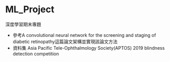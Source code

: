 # ML_Project
深度學習期末專題
* 參考A convolutional neural network for the screening and staging of diabetic retinopathy這篇論文架構並實現該論文方法
* 資料集  Asia Pacific Tele-Ophthalmology Society(APTOS) 2019 blindness detection competition
